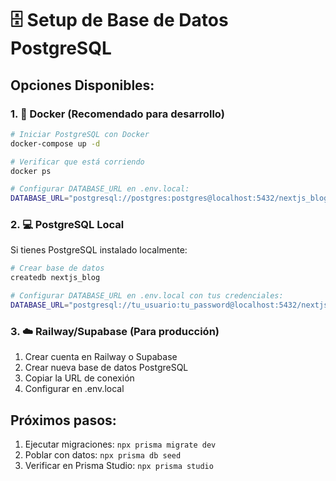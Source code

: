 # 🗄️ Setup de Base de Datos PostgreSQL

## Opciones Disponibles:

### 1. 🐳 Docker (Recomendado para desarrollo)

```bash
# Iniciar PostgreSQL con Docker
docker-compose up -d

# Verificar que está corriendo
docker ps

# Configurar DATABASE_URL en .env.local:
DATABASE_URL="postgresql://postgres:postgres@localhost:5432/nextjs_blog"
```

### 2. 💻 PostgreSQL Local

Si tienes PostgreSQL instalado localmente:

```bash
# Crear base de datos
createdb nextjs_blog

# Configurar DATABASE_URL en .env.local con tus credenciales:
DATABASE_URL="postgresql://tu_usuario:tu_password@localhost:5432/nextjs_blog"
```

### 3. ☁️ Railway/Supabase (Para producción)

1. Crear cuenta en Railway o Supabase
2. Crear nueva base de datos PostgreSQL
3. Copiar la URL de conexión
4. Configurar en .env.local

## Próximos pasos:

1. Ejecutar migraciones: `npx prisma migrate dev`
2. Poblar con datos: `npx prisma db seed`
3. Verificar en Prisma Studio: `npx prisma studio`
